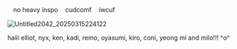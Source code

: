 ㅤno heavy inspo ㅤcudcomf ㅤiwcuf

![Untitled2042_20250315224122](https://github.com/user-attachments/assets/01e5cb69-8b02-48eb-b617-c767fb400a5a)

haiii elliot, nyx, ken, kadi, remo, oyasumi, kiro, coni, yeong mi and milo!!! ^o^
